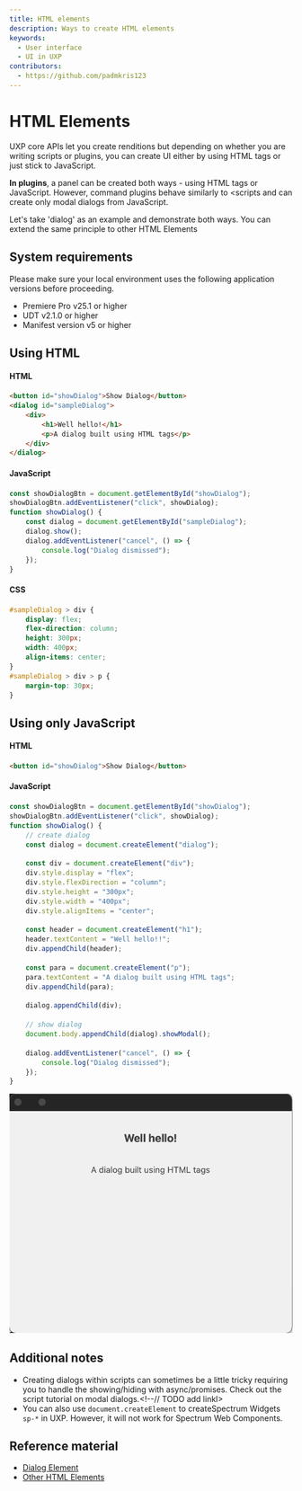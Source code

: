 ```yaml
---
title: HTML elements
description: Ways to create HTML elements
keywords:
  - User interface
  - UI in UXP
contributors:
  - https://github.com/padmkris123
---
```


# HTML Elements

UXP core APIs let you create renditions but depending on whether you are writing scripts or plugins, you can create UI either by using HTML tags or just stick to JavaScript.


<!--InlineAlert variant="info" slots="header, text1, text2"/-->

<!--Scripts and plugins-->

<!--**In scripts**, you only have the option to create UI from the `.idjs` script (JavaScript) file. Moreover, remember that scripts only allow you to create UI within a modal dialog.-->

**In plugins**, a panel can be created both ways - using HTML tags or JavaScript. However, command plugins behave similarly to <scripts and can create only modal dialogs from JavaScript.

Let's take 'dialog' as an example and demonstrate both ways. You can extend the same principle to other HTML Elements

## System requirements

Please make sure your local environment uses the following application versions before proceeding.
- Premiere Pro v25.1 or higher
- UDT v2.1.0 or higher
- Manifest version v5 or higher

## Using HTML

<!-- Provide a simple example using code snippets -->

<CodeBlock slots="heading, code" repeat="3" languages="HTML, JavaScript, CSS" />

#### HTML
```html
<button id="showDialog">Show Dialog</button>
<dialog id="sampleDialog">
    <div>
        <h1>Well hello!</h1>
        <p>A dialog built using HTML tags</p>
    </div>
</dialog>
```

#### JavaScript
```js
const showDialogBtn = document.getElementById("showDialog");
showDialogBtn.addEventListener("click", showDialog);
function showDialog() {
    const dialog = document.getElementById("sampleDialog");
    dialog.show();
    dialog.addEventListener("cancel", () => {
        console.log("Dialog dismissed");
    });
}
```

#### CSS
```css
#sampleDialog > div {
    display: flex;
    flex-direction: column;
    height: 300px;
    width: 400px;
    align-items: center;
}
#sampleDialog > div > p {
    margin-top: 30px;
}
```

## Using only JavaScript

<CodeBlock slots="heading, code" repeat="2" languages="HTML, JavaScript" />

#### HTML
```html
<button id="showDialog">Show Dialog</button>
```

#### JavaScript
```js
const showDialogBtn = document.getElementById("showDialog");
showDialogBtn.addEventListener("click", showDialog);
function showDialog() {
    // create dialog 
    const dialog = document.createElement("dialog");  
  
    const div = document.createElement("div");
    div.style.display = "flex";
    div.style.flexDirection = "column";
    div.style.height = "300px";
    div.style.width = "400px";
    div.style.alignItems = "center";
  
    const header = document.createElement("h1");
    header.textContent = "Well hello!!";
    div.appendChild(header);

    const para = document.createElement("p");
    para.textContent = "A dialog built using HTML tags";
    div.appendChild(para);
  
    dialog.appendChild(div);
    
    // show dialog
    document.body.appendChild(dialog).showModal();
    
    dialog.addEventListener("cancel", () => {
        console.log("Dialog dismissed");
    });
}
```

![Sample dialog](sample-dialog.png)

## Additional notes

- Creating dialogs within scripts can sometimes be a little tricky requiring you to handle the showing/hiding with async/promises. Check out the script tutorial on modal dialogs.<!--// TODO add linkI>
- You can also use `document.createElement` to createSpectrum Widgets `sp-*` in UXP. However, it will not work for Spectrum Web Components.

## Reference material

- [Dialog Element](../../../uxp-api/reference-js/Global%20Members/HTML%20Elements/HTMLDialogElement/)
- [Other HTML Elements](../../../uxp-api/reference-js/Global%20Members/HTML%20Elements/)

